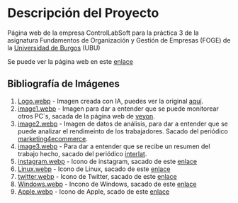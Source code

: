 # Descripción del Proyecto

Página web de la empresa ControlLabSoft para la práctica 3 de la asignatura 
Fundamentos de Organización y Gestión de Empresas (FOGE) de la [Universidad de Burgos](https://www.ubu.es/) (UBU)

Se puede ver la página web en este [enlace](https://controllabsoft.netlify.app/)

## Bibliografía de Imágenes

1. [Logo.webp](images/Logo.webp) - Imagen creada con IA, puedes ver la original [aquí](https://www.bing.com/images/create/logo-for-controllabsoft-featuring-the-initials-cls/1-65f421fa1cf445c3bfb0d178644a5593?id=%2bwR3pjTPHOyqHztkPOdMbg%3d%3d&view=detailv2&idpp=genimg&thId=OIG1.r6vRwZrsrDI6jn8yQ2ir&FORM=GCRIDP&ajaxhist=0&ajaxserp=0).
2. [image1.webp](images/image1.webp) - Imagen para dar a entender que se puede monitorear otros PC´s, sacada de la página web de [veyon](https://veyon.io/img/marketing1.png).
3. [image2.webp](images/image2.webp) - Imagen de datos de análisis, para dar a entender que se puede analizar el rendimeinto de los trabajadores. Sacado del periódico [marketing4ecommerce](https://marketing4ecommerce.net/5-herramientas-de-analisis-de-datos-que-debes-utilizar-en-tu-empresa/).
4. [image3.webp](images/image3.webp) - Para dar a entender que se recibe un resumen del trabajo hecho, sacado del periódico [interlat](https://interlat.co/newsroom-5-tecnicas-de-analisis-de-datos-que-te-ayudaran-con-la-precision-de-tus-informes-de-resultados/).
5. [instagram.webp](images/instagram.webp) - Icono de instagram, sacado de este [enlace](https://www.flaticon.es/icono-gratis/instagram_2111463?term=instagram&page=1&position=4&origin=tag&related_id=2111463)
6. [Linux.webp](images/Linux.webp) - Icono de Linux, sacado de este [enlace](https://techicons.dev/icons/linux)
7. [twitter.webp](images/twitter.webp) - Icono de Twitter, sacado de este [enlace](https://www.flaticon.es/icono-gratis/gorjeo_5968830?term=x&page=1&position=9&origin=search&related_id=5968830)
8. [Windows.webp](images/Windows.webp) - Incono de Windows, sacado de este [enlace](https://techicons.dev/icons/windows8)
9. [Apple.webp](images/Apple.webp) - Icono de Apple, scado de este [enlace](https://techicons.dev/icons/apple)